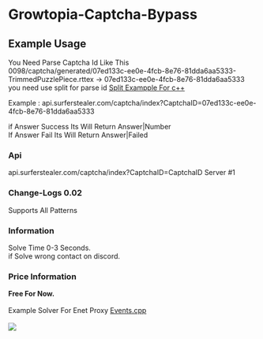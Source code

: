 # Growtopia-Captcha-Bypass

## Example Usage
You Need Parse Captcha Id Like This <br>
0098/captcha/generated/07ed133c-ee0e-4fcb-8e76-81dda6aa5333-TrimmedPuzzlePiece.rttex -> 07ed133c-ee0e-4fcb-8e76-81dda6aa5333<br>
you need use split for parse id
<a href="https://stackoverflow.com/questions/14265581/parse-split-a-string-in-c-using-string-delimiter-standard-c">Split Exampple For c++</a>

Example  : api.surferstealer.com/captcha/index?CaptchaID=07ed133c-ee0e-4fcb-8e76-81dda6aa5333

if Answer Success Its Will Return Answer|Number<br>
If Answer Fail Its Will Return Answer|Failed<br>

### Api
api.surferstealer.com/captcha/index?CaptchaID=CaptchaID Server #1 <br>

### Change-Logs 0.02
Supports All Patterns

### Information
Solve Time 0-3 Seconds.<br>
if Solve wrong contact on discord.

### Price Information
<strong>Free For Now.</strong><br>
<br>
Example Solver For Enet Proxy
<a href="https://github.com/heysurfer/EnetProxy/blob/main/proxy/events.cpp#L277">Events.cpp</a>
<br>
<br>
<img src="https://cdn.upload.systems/uploads/Q0ByXuOP.gif"  />

